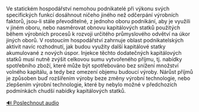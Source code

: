 
Ve statickém hospodářství nemohou podnikatelé při výkonu svých specifických funkcí dosáhnout ničeho jiného než odčerpání výrobních faktorů, jsou-li stále převoditelné, z jednoho oboru podnikání, aby je využili v jiném oboru, nebo nasměrovat obnovu kapitálových statků použitých během výrobních procesů k rozvoji určitého průmyslového odvětví na úkor jiných oborů. V rostoucím hospodářství zahrnuje oblast podnikatelských aktivit navíc rozhodnutí, jak budou využity další kapitálové statky akumulované z nových úspor. Injekce těchto dodatečných kapitálových statků musí nutně zvýšit celkovou sumu vytvořeného příjmu, tj. nabídky spotřebního zboží, které může být spotřebováno bez snížení množství volného kapitálu, a tedy bez omezení objemu budoucí výroby. Nárůst příjmů je způsoben buď rozšířením výroby beze změny výrobní technologie, nebo zlepšením výrobní technologie, které by nebylo možné v předchozích podmínkách chudší nabídky kapitálových statků.

[🔊 Poslechnout audio](/data/7-paragraphs/audio/chapter_60/para_002-Ve-statickm-hospodstv-nemohou-podnikatel-pi.mp3)
